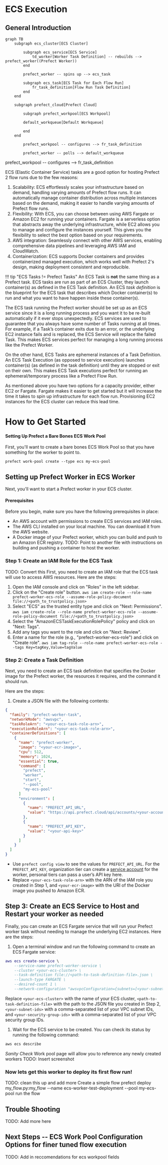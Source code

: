 # ECS Execution

## General Introduction

```mermaid
graph TB
    subgraph ecs_cluster[ECS Cluster]
  
        subgraph ecs_service[ECS Service]
            td_worker[Worker Task Definition] -- rebuilds --> prefect_worker((Prefect Worker))
        end

        prefect_worker -- spins up --> ecs_task

        subgraph ecs_task[ECS Task for Each Flow Run]
            fr_task_definition[Flow Run Task Definition]
        end
    end

    subgraph prefect_cloud[Prefect Cloud]

        subgraph prefect_workpool[ECS Workpool]

        default_workqueue[Default Workqueue]
    
        end
    end

        prefect_workpool -- configures --> fr_task_definition

        prefect_worker -- polls --> default_workqueue
```

prefect_workpool -- configures --> fr_task_definition

ECS (Elastic Container Service) tasks are a good option for hosting Prefect 2 flow runs due to the few reasons:

1. Scalability: ECS effortlessly scales your infrastructure based on demand, handling varying amounts of Prefect flow runs. It can automatically manage container distribution across multiple instances based on the demand, making it easier to handle varying amounts of Prefect flow runs.
2. Flexibility: With ECS, you can choose between using AWS Fargate or Amazon EC2 for running your containers. Fargate is a serverless option that abstracts away the underlying infrastructure, while EC2 allows you to manage and configure the instances yourself. This gives you the flexibility to select the best option based on your requirements.
3. AWS integration: Seamlessly connect with other AWS services, enabling comprehensive data pipelines and leveraging AWS IAM and CloudWatch.
4. Containerization: ECS supports Docker containers and provides containerized managed execution, which works well with Prefect 2's design, making deployment consistent and reproducible.

!!! tip "ECS Tasks != Prefect Tasks"
    An ECS Task is **not** the same thing as a Prefect task. ECS tasks are run as part of an ECS Cluster, they launch container(s) as defined in the ECS Task definition. An ECS *task definition* is the blueprint for the ECS task that describes which Docker container(s) to run and what you want to have happen inside these container(s).

The ECS task running the Prefect worker should be set up as an ECS service since it is a long running process and you want it to be re-built automatically if it ever stops unexpectedly. ECS services are used to guarantee that you always have some number of Tasks running at all times. For example, if a Task’s container exits due to an error, or the underlying EC2 instance fails and is replaced, the ECS Service will replace the failed Task. This makes ECS services perfect for managing a long running process like the Prefect Worker.

On the other hand, ECS Tasks are ephemeral instances of a Task Definition. An ECS Task Execution (as opposed to service execution) launches container(s) (as defined in the task definition) until they are stopped or exit on their own. This makes ECS Task executions perfect for running an ephemeral/temporary process like a Prefect Flow Run.

As mentioned above you have two options for a capacity provider, either EC2 or Fargate. Fargate makes it easier to get started but it will increase the time it takes to spin up infrastructure for each flow run. Provisioning EC2 instances for the ECS cluster can reduce this lead time.

# How to Get Started

#### Setting Up Prefect a Bare Bones ECS Work Pool
First, you'll want to create a bare bones ECS Work Pool so that you have something for the worker to point to.

`prefect work-pool create --type ecs my-ecs-pool`

## Setting up Prefect Worker in ECS Worker
Next, you'll want to start a Prefect worker in your ECS cluster.

#### Prerequisites
Before you begin, make sure you have the following prerequisites in place:

- An AWS account with permissions to create ECS services and IAM roles.
- The AWS CLI installed on your local machine. You can download it from the AWS website.
- A Docker image of your Prefect worker, which you can build and push to an Amazon ECR registry. TODO: Point to another file with instructions on building and pushing a container to host the worker.

### Step 1: Create an IAM Role for the ECS Task
TODO: Convert this 
First, you need to create an IAM role that the ECS task will use to access AWS resources. Here are the steps:

1. Open the IAM console and click on "Roles" in the left sidebar.
2. Click on the "Create role" button.
`aws iam create-role --role-name prefect-worker-ecs-role --assume-role-policy-document file://<path_to_trustpolicy.json>`
3. Select "ECS" as the trusted entity type and click on "Next: Permissions".
`aws iam create-role --role-name prefect-worker-ecs-role --assume-role-policy-document file://<path_to_trustpolicy.json>`
4. Select the "AmazonECSTaskExecutionRolePolicy" policy and click on "Next: Tags".
5. Add any tags you want to the role and click on "Next: Review".
6. Enter a name for the role (e.g., "prefect-worker-ecs-role") and click on "Create role".
`aws iam tag-role --role-name prefect-worker-ecs-role --tags Key=tagKey,Value=tagValue`
### Step 2: Create a Task Definition

Next, you need to create an ECS task definition that specifies the Docker image for the Prefect worker, the resources it requires, and the command it should run. 

Here are the steps:

1. Create a JSON file with the following contents:

```json
{
  "family": "prefect-worker-task",
  "networkMode": "awsvpc",
  "taskRoleArn": "<your-ecs-task-role-arn>",
  "executionRoleArn": "<your-ecs-task-role-arn>",
  "containerDefinitions": [
    {
      "name": "prefect-worker",
      "image": "<your-ecr-image>",
      "cpu": 512,
      "memory": 1024,
      "essential": true,
      "command": [
        "prefect",
        "worker",
        "start",
        "--pool",
        "my-ecs-pool"
      ]
      "environment": [
        {
          "name": "PREFECT_API_URL",
          "value": "https://api.prefect.cloud/api/accounts/<your-account-id>/workspaces/<your-workspace-id>"
        },
        {
          "name": "PREFECT_API_KEY",
          "value": "<your-api-key>"
        }
      ]
    }
  ]
}
```

- Use `prefect config view` to see the values for `PREFECT_API_URL`. For the `PREFECT_API_KEY`, organization tier can create a [service account](https://docs.prefect.io/latest/cloud/users/service-accounts/) for the worker, personal tiers can pass a user’s API key here.
- Replace `<your-ecs-task-role-arn>` with the ARN of the IAM role you created in Step 1, and `<your-ecr-image>` with the URI of the Docker image you pushed to Amazon ECR.

## Step 3: Create an ECS Service to Host and Restart your worker as needed

Finally, you can create an ECS Fargate service that will run your Prefect worker task without needing to manage the underlying EC2 instances. Here are the steps:
1. Open a terminal window and run the following command to create an ECS Fargate service:

```lua
aws ecs create-service \
    --service-name prefect-worker-service \
    --cluster <your-ecs-cluster> \
    --task-definition file://<path-to-task-definition-file>.json \
    --launch-type FARGATE \
    --desired-count 1 \
    --network-configuration "awsvpcConfiguration={subnets=[<your-subnet-ids>],securityGroups=[<your-security-group-ids>]}"
```



Replace `<your-ecs-cluster>` with the name of your ECS cluster, `<path-to-task-definition-file>` with the path to the JSON file you created in Step 2, `<your-subnet-ids>` with a comma-separated list of your VPC subnet IDs, and `<your-security-group-ids>` with a comma-separated list of your VPC security group IDs.
1. Wait for the ECS service to be created. You can check its status by running the following command:

```sql
aws ecs describe
```

*Sanity Check* 
Work pool page will allow you to reference any newly created workers
TODO: Insert screenshot

### Now lets get this worker to deploy its first flow run!
TODO: clean this up and add more
Create a simple flow 
prefect deploy my_flow.py:my_flow --name ecs-worker-test-deployment --pool my-ecs-pool
run the flow

## Trouble Shooting
TODO: Add more here

## Next Steps -- ECS Work Pool Configuration Options for finer tuned flow execution
TODO: Add in reccomendations for ecs workpool fields